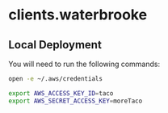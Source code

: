 # clients.waterbrooke

## Local Deployment

You will need to run the following commands:

```bash
open -e ~/.aws/credentials
```

```bash
export AWS_ACCESS_KEY_ID=taco
export AWS_SECRET_ACCESS_KEY=moreTaco
```
